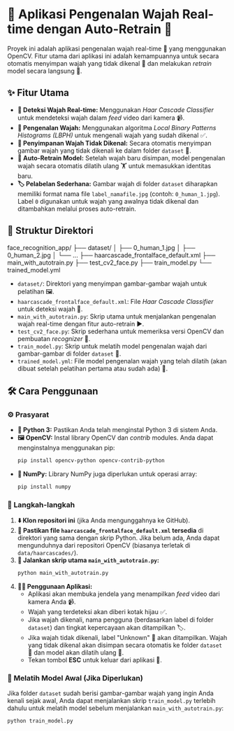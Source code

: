 # 🤳 Aplikasi Pengenalan Wajah Real-time dengan Auto-Retrain 🔄

Proyek ini adalah aplikasi pengenalan wajah real-time 🚀 yang menggunakan OpenCV. Fitur utama dari aplikasi ini adalah kemampuannya untuk secara otomatis menyimpan wajah yang tidak dikenal 🤔 dan melakukan *retrain* model secara langsung 🧠.

## ✨ Fitur Utama

* **👀 Deteksi Wajah Real-time:** Menggunakan *Haar Cascade Classifier* untuk mendeteksi wajah dalam *feed* video dari kamera 📹.
* **👤 Pengenalan Wajah:** Menggunakan algoritma *Local Binary Patterns Histograms (LBPH)* untuk mengenali wajah yang sudah dikenal ✅.
* **💾 Penyimpanan Wajah Tidak Dikenal:** Secara otomatis menyimpan gambar wajah yang tidak dikenali ke dalam folder `dataset` 📂.
* **🔄 Auto-Retrain Model:** Setelah wajah baru disimpan, model pengenalan wajah secara otomatis dilatih ulang 🏋️ untuk memasukkan identitas baru.
* **🏷️ Pelabelan Sederhana:** Gambar wajah di folder `dataset` diharapkan memiliki format nama file `label_namafile.jpg` (contoh: `0_human_1.jpg`). Label `0` digunakan untuk wajah yang awalnya tidak dikenal dan ditambahkan melalui proses auto-retrain.

## 📂 Struktur Direktori
face_recognition_app/
├── dataset/
│   ├── 0_human_1.jpg
│   ├── 0_human_2.jpg
│   └── ...
├── haarcascade_frontalface_default.xml
├── main_with_autotrain.py
├── test_cv2_face.py
├── train_model.py
└── trained_model.yml

* `dataset/`: Direktori yang menyimpan gambar-gambar wajah untuk pelatihan 🖼️.
* `haarcascade_frontalface_default.xml`: File *Haar Cascade Classifier* untuk deteksi wajah 🧐.
* `main_with_autotrain.py`: Skrip utama untuk menjalankan pengenalan wajah real-time dengan fitur auto-retrain ▶️.
* `test_cv2_face.py`: Skrip sederhana untuk memeriksa versi OpenCV dan pembuatan *recognizer* 🧪.
* `train_model.py`: Skrip untuk melatih model pengenalan wajah dari gambar-gambar di folder `dataset` 🚂.
* `trained_model.yml`: File model pengenalan wajah yang telah dilatih (akan dibuat setelah pelatihan pertama atau sudah ada) 🧠.

## 🛠️ Cara Penggunaan

### ⚙️ Prasyarat

* **🐍 Python 3:** Pastikan Anda telah menginstal Python 3 di sistem Anda.
* **🖼️ OpenCV:** Instal library OpenCV dan *contrib* modules. Anda dapat menginstalnya menggunakan pip:
    ```bash
    pip install opencv-python opencv-contrib-python
    ```
* **🔢 NumPy:** Library NumPy juga diperlukan untuk operasi array:
    ```bash
    pip install numpy
    ```

### 🚦 Langkah-langkah

1.  **⬇️ Klon repositori ini** (jika Anda mengunggahnya ke GitHub).
2.  **📁 Pastikan file `haarcascade_frontalface_default.xml` tersedia** di direktori yang sama dengan skrip Python. Jika belum ada, Anda dapat mengunduhnya dari repositori OpenCV (biasanya terletak di `data/haarcascades/`).
3.  **🚀 Jalankan skrip utama `main_with_autotrain.py`:**
    ```bash
    python main_with_autotrain.py
    ```
4.  **👨‍💻 Penggunaan Aplikasi:**
    * Aplikasi akan membuka jendela yang menampilkan *feed* video dari kamera Anda 📹.
    * Wajah yang terdeteksi akan diberi kotak hijau ✅.
    * Jika wajah dikenali, nama pengguna (berdasarkan label di folder `dataset`) dan tingkat kepercayaan akan ditampilkan 🏷️.
    * Jika wajah tidak dikenali, label "Unknown" 🤔 akan ditampilkan. Wajah yang tidak dikenal akan disimpan secara otomatis ke folder `dataset` 💾 dan model akan dilatih ulang 🔄.
    * Tekan tombol **ESC** untuk keluar dari aplikasi 🚪.

### 🚂 Melatih Model Awal (Jika Diperlukan)

Jika folder `dataset` sudah berisi gambar-gambar wajah yang ingin Anda kenali sejak awal, Anda dapat menjalankan skrip `train_model.py` terlebih dahulu untuk melatih model sebelum menjalankan `main_with_autotrain.py`:

```bash
python train_model.py


